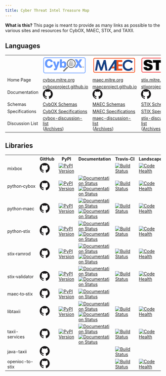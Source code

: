 ```yaml
---
title: Cyber Threat Intel Treasure Map
---
```


<div class="panel panel-default">
  <div class="panel-body">
    <strong>What is this?</strong> This page is meant to provide as many links as possible to the various sites and resources for CybOX, MAEC, STIX, and TAXII.
  </div>
</div>

## Languages

<table class="table">
  <tr>
    <td>&nbsp;</td>
    <td><img src="images/cybox.png" /></td>
    <td><img src="images/maec.png" /></td>
    <td><img src="images/stix.png" /></td>
    <td><img src="images/taxii.png" /></td>
  </tr>
  <tr>
    <td>Home Page</td>
    <td><a href="http://cybox.mitre.org">cybox.mitre.org</a></td>
    <td><a href="http://maec.mitre.org">maec.mitre.org</a></td>
    <td><a href="http://stix.mitre.org">stix.mitre.org</a></td>
    <td><a href="http://taxii.mitre.org">taxii.mitre.org</a></td>
  </tr>
  <tr>
    <td>Documentation</td>
    <td>
      <a href="http://cyboxproject.github.io">cyboxproject.github.io</a>
      <a href="http://github.com/CybOXProject/cyboxproject.github.io"><img src="images/github.png"></a>
    </td>
    <td>
      <a href="http://maecproject.github.io">maecproject.github.io</a>
      <a href="http://github.com/MAECProject/maecproject.github.io"><img src="images/github.png"></a>
    </td>
    <td>
      <a href="http://stixproject.github.io">stixproject.github.io</a>
      <a href="http://github.com/STIXProject/stixproject.github.io"><img src="images/github.png"></a>
    </td>
    <td>
      <a href="http://taxiiproject.github.io">taxiiproject.github.io</a>
      <a href="http://github.com/TAXIIProject/taxiiproject.github.io"><img src="images/github.png"></a>
    </td>
  </tr>
  <tr>
    <td>Schemas</td>
    <td><a href="http://github.com/CybOXProject/schemas">CybOX Schemas</a></td>
    <td><a href="http://github.com/MAECProject/schemas">MAEC Schemas</a></td>
    <td><a href="http://github.com/STIXProject/schemas">STIX Schemas</a></td>
    <td>&nbsp;</td>
  </tr>
  <tr>
    <td>Specifications</td>
    <td><a href="http://github.com/CybOXProject/specifications">CybOX Specifications</a></td>
    <td><a href="http://github.com/MAECProject/specifications">MAEC Specifications</a></td>
    <td><a href="http://github.com/STIXProject/specifications">STIX Specifications</a></td>
    <td><a href="http://github.com/TAXIIProject/TAXII-Specifications">TAXII Specifications</a></td>
  </tr>
  <tr>
    <td>Discussion List</td>
    <td>
      <a href="http://cybox.mitre.org/community/registration.html">cybox-discussion-list</a><br />
      (<a href="http://making-security-measurable.1364806.n2.nabble.com/CybOX-Discussion-List-Archive-f7579263.html">Archives</a>)
    </td>
    <td>
      <a href="http://maec.mitre.org/community/discussionlist.html">maec-discussion-list</a><br />
      (<a href="http://making-security-measurable.1364806.n2.nabble.com/MAEC-Malware-Attribute-Enumeration-and-Characterization-f4094903.html">Archives</a>)
    </td>
    <td>
      <a href="http://stix.mitre.org/community/registration.html">stix-discussion-list</a><br />
      (<a href="http://making-security-measurable.1364806.n2.nabble.com/STIX-Discussion-List-f7579090.html">Archives</a>)
    </td>
    <td>
      <a href="http://taxii.mitre.org/community/registration.html">taxii-discussion-list</a><br />
      (<a href="http://making-security-measurable.1364806.n2.nabble.com/TAXII-Discussion-List-Archive-f7579264.html">Archives</a>)
    </td>
  </tr>
</table>

## Libraries

<table class="table">
  <tr>
    <th>&nbsp;</th>
    <th>GitHub</th>
    <th>PyPI</th>
    <th>Documentation</th>
    <th>Travis&#8209;CI</th>
    <th>Landscape.io</th>
    <th>ReadTheDocs</th>
  </tr>

  <tr>
    <td>mixbox</td>
    <td>
      <a href="http://github.com/CybOXProject/mixbox"><img src="images/github.png"></a>
    </td>
    <td>
      <a href="https://pypi.python.org/pypi/mixbox">
        <img src="https://img.shields.io/pypi/v/mixbox.svg" alt="PyPI Version" />
      </a>
    </td>
    <td>
      <!--<a href="http://mixbox.readthedocs.org">
        <img src="https://readthedocs.org/projects/mixbox/badge/?version=stable" alt="Documentation Status" />
      </a>
      <a href="http://mixbox.readthedocs.org/en/latest">
        <img src="https://readthedocs.org/projects/mixbox/badge/?version=latest" alt="Documentation Status" />
      </a>-->
    </td>
    <td>
      <a href="http://travis-ci.org/CybOXProject/mixbox">
        <img src="https://travis-ci.org/CybOXProject/mixbox.svg?branch=master" alt="Build Status" />
      </a>
    </td>
    <td>
      <a href="https://landscape.io/github/CybOXProject/mixbox">
        <img alt="Code Health" src="https://landscape.io/github/CybOXProject/mixbox/master/landscape.svg?style=flat"/>
      </a>
    </td>
    <td><!--<a href="http://readthedocs.org/projects/mixbox">Admin</a>--></td>
  </tr>

  <tr>
    <td>python&#8209;cybox</td>
    <td>
      <a href="http://github.com/CybOXProject/python-cybox"><img src="images/github.png"></a>
    </td>
    <td>
      <a href="https://pypi.python.org/pypi/cybox">
        <img src="https://img.shields.io/pypi/v/cybox.svg" alt="PyPI Version" />
      </a>
    </td>
    <td>
      <a href="http://cybox.readthedocs.org">
        <img src="https://readthedocs.org/projects/cybox/badge/?version=stable" alt="Documentation Status" />
      </a>
      <a href="http://cybox.readthedocs.org/en/latest">
        <img src="https://readthedocs.org/projects/cybox/badge/?version=latest" alt="Documentation Status" />
      </a>
    </td>
    <td>
      <a href="http://travis-ci.org/CybOXProject/python-cybox">
        <img src="https://travis-ci.org/CybOXProject/python-cybox.svg?branch=master" alt="Build Status" />
      </a>
    </td>
    <td>
      <a href="https://landscape.io/github/CybOXProject/python-cybox">
        <img alt="Code Health" src="https://landscape.io/github/CybOXProject/python-cybox/master/landscape.svg?style=flat"/>
      </a>
    </td>
    <td><a href="http://readthedocs.org/projects/cybox">Admin</a></td>
  </tr>

  <tr>
    <td>python&#8209;maec</td>
    <td>
      <a href="http://github.com/MAECProject/python-maec"><img src="images/github.png"></a>
    </td>
    <td>
      <a href="https://pypi.python.org/pypi/maec">
        <img src="https://img.shields.io/pypi/v/maec.svg" alt="PyPI Version" />
      </a>
    </td>
    <td>
      <a href="http://maec.readthedocs.org">
        <img src="https://readthedocs.org/projects/maec/badge/?version=stable" alt="Documentation Status" />
      </a>
      <a href="http://maec.readthedocs.org/en/latest">
        <img src="https://readthedocs.org/projects/maec/badge/?version=latest" alt="Documentation Status" />
      </a>
    </td>
    <td>
      <a href="http://travis-ci.org/MAECProject/python-maec">
        <img src="https://travis-ci.org/MAECProject/python-maec.svg?branch=master" alt="Build Status" />
      </a>
    </td>
    <td>
      <a href="https://landscape.io/github/MAECProject/python-maec">
        <img alt="Code Health" src="https://landscape.io/github/MAECProject/python-maec/master/landscape.svg?style=flat"/>
      </a>
    </td>
    <td><a href="http://readthedocs.org/projects/maec">Admin</a></td>
  </tr>

  <tr>
    <td>python&#8209;stix</td>
    <td>
      <a href="http://github.com/STIXProject/python-stix"><img src="images/github.png"></a>
    </td>
    <td>
      <a href="https://pypi.python.org/pypi/stix">
        <img src="https://img.shields.io/pypi/v/stix.svg" alt="PyPI Version" />
      </a>
    </td>
    <td>
      <a href="http://stix.readthedocs.org">
        <img src="https://readthedocs.org/projects/stix/badge/?version=stable" alt="Documentation Status" />
      </a>
      <a href="http://stix.readthedocs.org/en/latest">
        <img src="https://readthedocs.org/projects/stix/badge/?version=latest" alt="Documentation Status" />
      </a>
    </td>
    <td>
      <a href="http://travis-ci.org/STIXProject/python-stix">
        <img src="https://travis-ci.org/STIXProject/python-stix.svg?branch=master" alt="Build Status" />
      </a>
    </td>
    <td>
      <a href="https://landscape.io/github/STIXProject/python-stix">
        <img alt="Code Health" src="https://landscape.io/github/STIXProject/python-stix/master/landscape.svg?style=flat"/>
      </a>
    </td>
    <td><a href="http://readthedocs.org/projects/stix">Admin</a></td>
  </tr>

  <tr>
    <td>stix&#8209;ramrod</td>
    <td>
      <a href="http://github.com/STIXProject/stix-ramrod"><img src="images/github.png"></a>
    </td>
    <td>
      <a href="https://pypi.python.org/pypi/stix-ramrod">
        <img src="https://img.shields.io/pypi/v/stix-ramrod.svg" alt="PyPI Version" />
      </a>
    </td>
    <td>
      <a href="http://stix-ramrod.readthedocs.org">
        <img src="https://readthedocs.org/projects/stix-ramrod/badge/?version=stable" alt="Documentation Status" />
      </a>
      <a href="http://stix-ramrod.readthedocs.org/en/latest">
        <img src="https://readthedocs.org/projects/stix-ramrod/badge/?version=latest" alt="Documentation Status" />
      </a>
    </td>
    <td>
      <a href="http://travis-ci.org/STIXProject/stix-ramrod">
        <img src="https://travis-ci.org/STIXProject/stix-ramrod.svg?branch=master" alt="Build Status" />
      </a>
    </td>
    <td>
      <a href="https://landscape.io/github/STIXProject/stix-ramrod">
        <img alt="Code Health" src="https://landscape.io/github/STIXProject/stix-ramrod/master/landscape.svg?style=flat"/>
      </a>
    </td>
    <td><a href="http://readthedocs.org/projects/stix-ramrod">Admin</a></td>
  </tr>

  <tr>
    <td>stix&#8209;validator</td>
    <td>
      <a href="http://github.com/STIXProject/stix-validator"><img src="images/github.png"></a>
    </td>
    <td>
      <a href="https://pypi.python.org/pypi/stix-validator">
        <img src="https://img.shields.io/pypi/v/stix-validator.svg" alt="PyPI Version" />
      </a>
    </td>
    <td>
      <a href="http://stix-validator.readthedocs.org">
        <img src="https://readthedocs.org/projects/stix-validator/badge/?version=stable" alt="Documentation Status" />
      </a>
      <a href="http://stix-validator.readthedocs.org/en/latest">
        <img src="https://readthedocs.org/projects/stix-validator/badge/?version=latest" alt="Documentation Status" />
      </a>
    </td>
    <td>
      <a href="http://travis-ci.org/STIXProject/stix-validator">
        <img src="https://travis-ci.org/STIXProject/stix-validator.svg?branch=master" alt="Build Status" />
      </a>
    </td>
    <td>
      <a href="https://landscape.io/github/STIXProject/stix-validator">
        <img alt="Code Health" src="https://landscape.io/github/STIXProject/stix-validator/master/landscape.svg?style=flat"/>
      </a>
    </td>
    <td><a href="http://readthedocs.org/projects/stix-validator">Admin</a></td>
  </tr>

  <tr>
    <td>maec&#8209;to&#8209;stix</td>
    <td>
      <a href="http://github.com/MAECProject/maec-to-stix"><img src="images/github.png"></a>
    </td>
    <td>
      <a href="https://pypi.python.org/pypi/maec-to-stix">
        <img src="https://img.shields.io/pypi/v/maec-to-stix.svg" alt="PyPI Version" />
      </a>
    </td>
    <td>
      <!--<a href="http://maec-to-stix.readthedocs.org">
        <img src="https://readthedocs.org/projects/maec-to-stix/badge/?version=stable" alt="Documentation Status" />
      </a>-->
      <a href="http://maec-to-stix.readthedocs.org/en/latest">
        <img src="https://readthedocs.org/projects/maec-to-stix/badge/?version=latest" alt="Documentation Status" />
      </a>
    </td>
    <td><!--
      <a href="http://travis-ci.org/MAECProject/python-maec">
        <img src="https://travis-ci.org/MAECProject/python-maec.svg?branch=master" alt="Build Status" />
      </a>-->
    </td>
    <td><!--
      <a href="https://landscape.io/github/MAECProject/python-maec">
        <img alt="Code Health" src="https://landscape.io/github/MAECProject/python-maec/master/landscape.svg?style=flat"/>
      </a>-->
    </td>
    <td><a href="http://readthedocs.org/projects/maec-to-stix">Admin</a></td>
  </tr>

  <tr>
    <td>libtaxii</td>
    <td>
      <a href="http://github.com/TAXIIProject/libtaxii"><img src="images/github.png"></a>
    </td>
    <td>
      <a href="https://pypi.python.org/pypi/libtaxii">
        <img src="https://img.shields.io/pypi/v/libtaxii.svg" alt="PyPI Version" />
      </a>
    </td>
    <td>
      <a href="http://libtaxii.readthedocs.org">
        <img src="https://readthedocs.org/projects/libtaxii/badge/?version=stable" alt="Documentation Status" />
      </a>
      <a href="http://libtaxii.readthedocs.org/en/latest">
        <img src="https://readthedocs.org/projects/libtaxii/badge/?version=latest" alt="Documentation Status" />
      </a>
    </td>
    <td>
      <a href="http://travis-ci.org/TAXIIProject/libtaxii">
        <img src="https://travis-ci.org/TAXIIProject/libtaxii.svg?branch=master" alt="Build Status" />
      </a>
    </td>
    <td>
      <a href="https://landscape.io/github/TAXIIProject/libtaxii">
        <img alt="Code Health" src="https://landscape.io/github/TAXIIProject/libtaxii/master/landscape.svg?style=flat"/>
      </a>
    </td>
    <td><a href="http://readthedocs.org/projects/libtaxii">Admin</a></td>
  </tr>

  <tr>
    <td>taxii-services</td>
    <td>
      <a href="http://github.com/TAXIIProject/django-taxii-services"><img src="images/github.png"></a>
    </td>
    <td>
      <a href="https://pypi.python.org/pypi/taxii-services">
        <img src="https://img.shields.io/pypi/v/taxii-services.svg" alt="PyPI Version" />
      </a>
    </td>
    <td>
      <a href="http://taxii-services.readthedocs.org">
        <img src="https://readthedocs.org/projects/taxii-services/badge/?version=stable" alt="Documentation Status" />
      </a>
      <a href="http://taxii-services.readthedocs.org/en/latest">
        <img src="https://readthedocs.org/projects/taxii-services/badge/?version=latest" alt="Documentation Status" />
      </a>
    </td>
    <td>
      <a href="http://travis-ci.org/TAXIIProject/django-taxii-services">
        <img src="https://travis-ci.org/TAXIIProject/django-taxii-services.svg?branch=master" alt="Build Status" />
      </a>
    </td>
    <td>
      <a href="https://landscape.io/github/TAXIIProject/django-taxii-services">
        <img alt="Code Health" src="https://landscape.io/github/TAXIIProject/django-taxii-services/master/landscape.svg?style=flat"/>
      </a>
    </td>
    <td><a href="http://readthedocs.org/projects/taxii-services">Admin</a></td>
  </tr>

  <tr>
    <td>java-taxii</td>
    <td>
      <a href="http://github.com/TAXIIProject/java-taxii"><img src="images/github.png"></a>
    </td>
    <td></td>
    <td></td>
    <td>
      <a href="http://travis-ci.org/TAXIIProject/java-taxii">
        <img src="https://travis-ci.org/TAXIIProject/java-taxii.svg?branch=master" alt="Build Status" />
      </a>
    </td>
    <td></td>
    <td></td>
  </tr>

  <tr>
    <td>openioc-to-stix</td>
    <td>
      <a href="http://github.com/STIXProject/openioc-to-stix"><img src="images/github.png"></a>
    </td>
    <td></td>
    <td></td>
    <td>
      <a href="http://travis-ci.org/STIXProject/openioc-to-stix">
        <img src="https://travis-ci.org/STIXProject/openioc-to-stix.svg?branch=master" alt="Build Status" />
      </a>
    </td>
    <td>
      <a href="https://landscape.io/github/STIXProject/openioc-to-stix">
        <img alt="Code Health" src="https://landscape.io/github/STIXProject/openioc-to-stix/master/landscape.svg?style=flat"/>
      </a>
    </td>
    <td></td>
  </tr>
</table>
